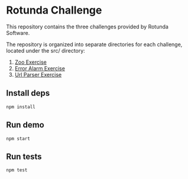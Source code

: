 # Rotunda Challenge

This repository contains the three challenges provided by Rotunda Software.

The repository is organized into separate directories for each challenge, located under the src/ directory:

1. [Zoo Exercise](src/zoo/)
2. [Error Alarm Exercise](src/error-alarm/)
3. [Url Parser Exercise](src/url-parser/)

## Install deps

`npm install`

## Run demo

`npm start`

## Run tests

`npm test`
